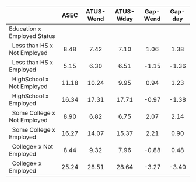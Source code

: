 
|                      |         ASEC |    ATUS-Wend |    ATUS-Wday |     Gap-Wend |      Gap-day |
| -------------------- | :----------: | :----------: | :----------: | :----------: | :----------: |
| Education x Employed Status |              |              |              |              |              |
| &nbsp;&nbsp;Less than HS x Not Employed |         8.48 |         7.42 |         7.10 |         1.06 |         1.38 |
| &nbsp;&nbsp;Less than HS x Employed |         5.15 |         6.30 |         6.51 |        -1.15 |        -1.36 |
| &nbsp;&nbsp;HighSchool x Not Employed |        11.18 |        10.24 |         9.95 |         0.94 |         1.23 |
| &nbsp;&nbsp;HighSchool x Employed |        16.34 |        17.31 |        17.71 |        -0.97 |        -1.38 |
| &nbsp;&nbsp;Some College x Not Employed |         8.90 |         6.82 |         6.75 |         2.07 |         2.14 |
| &nbsp;&nbsp;Some College x Employed |        16.27 |        14.07 |        15.37 |         2.21 |         0.90 |
| &nbsp;&nbsp;College+ x Not Employed |         8.44 |         9.32 |         7.96 |        -0.88 |         0.48 |
| &nbsp;&nbsp;College+ x Employed |        25.24 |        28.51 |        28.64 |        -3.27 |        -3.40 |

